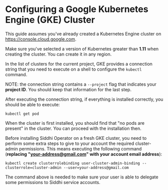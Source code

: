 Configuring a Google Kubernetes Engine (GKE) Cluster
====================================================

This guide assumes you've already created a Kubernetes Engine cluster on https://console.cloud.google.com.

Make sure you've selected a version of Kubernetes greater than **1.11** when creating the cluster. You can create it in any region.

In the list of clusters for the current project, GKE provides a connection string that you need to execute on a shell to configure the `kubectl` command.

NOTE: the connection string contains a `--project` flag that indicates your **project ID**. You should keep that information for the last step.

After executing the connection string, if everything is installed correctly, you should be able to execute:

```
kubectl get pod
```

When the cluster is first installed, you should find that "no pods are present" in the cluster. You can proceed with the installation then.

Before installing Siddhi Operator on a fresh GKE cluster, you need to perform some extra steps to give to your account the required cluster-admin permissions.
This means executing the following command (**replacing "your-address@gmail.com" with your account email address**):

```
kubectl create clusterrolebinding user-cluster-admin-binding --clusterrole=cluster-admin --user=your-address@gmail.com
```

The command above is needed to make sure your user is able to delegate some permissions to Siddhi service accounts.


